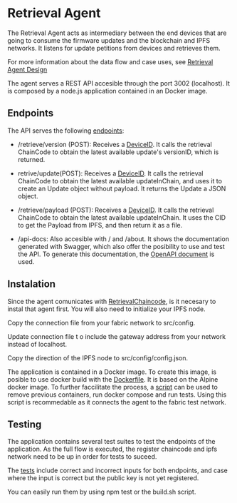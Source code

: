# Retrieval Agent
The Retrieval Agent acts as intermediary between the end devices that are going to consume the firmware updates and the blockchain and IPFS networks. It listens for update petitions from devices and retrieves them.  

For more information about the data flow and case uses, see [Retrieval Agent Design](../../Design/ClientApplication/RetrievalAgent)

The agent serves a REST API accesible through the port 3002 (localhost). It is composed by a node.js application contained in an Docker image.

## Endpoints

The API serves the following [endpoints](./src/routes/router.js):

- /retrieve/version (POST): Receives a [DeviceID](../../Design/DataStructures/DeviceID). It calls the retrieval ChainCode to obtain the latest available update's versionID, which is returned.

- retrive/update(POST): Receives a [DeviceID](../../Design/DataStructures/DeviceID). It calls the retrieval ChainCode to obtain the latest available updateInChain, and uses it to create an Update object without payload. It returns the Update a JSON object.

- /retrieve/payload (POST): Receives a [DeviceID](../../Design/DataStructures/DeviceID). It calls the retrieval ChainCode to obtain the latest available updateInChain. It uses the CID to get the Payload from IPFS, and then return it as a file.

- /api-docs: Also accesible with / and /about. It shows the documentation generated with Swagger, which also offer the posibility to use and test the API. To generate this documentation, the [OpenAPI document](./retrieval-agent.json) is used.

## Instalation
Since the agent comunicates with [RetrievalChaincode](../RetrievalChaincode/), is it necesary to instal that agent first. You will also need to initialize your IPFS node.

Copy the connection file from your fabric network to src/config.

Update connection file t o include the gateway address from your network instead of localhost.
  
Copy the direction of the IPFS node to src/config/config.json.

The application is contained in a Docker image. To create this image, is posible to use docker build with the [Dockerfile](./Dockerfile). It is based on the Alpine docker image. 
To further faccilitate the process, a [script](./src/scripts/build.sh) can be used to remove previous containers, run docker compose and run tests. Using this script is recommedable as it connects the agent to the fabric test network.

## Testing

The application contains several test suites to test the endpoints of the application. As the full flow is executed, the register chaincode and ipfs network need to be up in order for tests to suceed.

The [tests](./src/__tests__/test-endpoints.js) include correct and incorrect inputs for both endpoints, and case where the input is correct but the public key is not yet registered.

You can easily run them by using npm test or the build.sh script.

